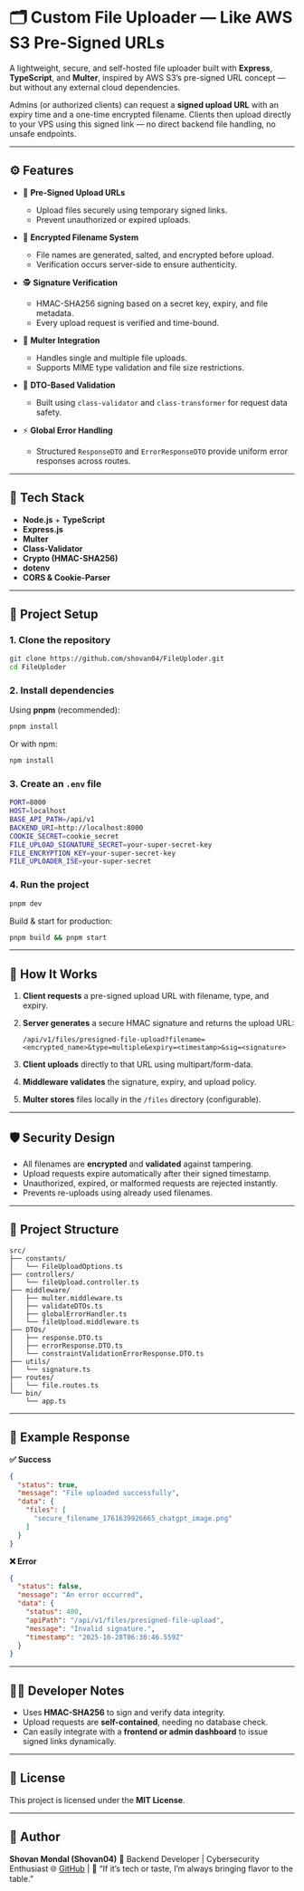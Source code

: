 # 🗂️ Custom File Uploader — Like AWS S3 Pre-Signed URLs

A lightweight, secure, and self-hosted file uploader built with **Express**, **TypeScript**, and **Multer**, inspired by AWS S3’s pre-signed URL concept — but without any external cloud dependencies.

Admins (or authorized clients) can request a **signed upload URL** with an expiry time and a one-time encrypted filename.
Clients then upload directly to your VPS using this signed link — no direct backend file handling, no unsafe endpoints.

---

## ⚙️ Features

* 🔐 **Pre-Signed Upload URLs**

  * Upload files securely using temporary signed links.
  * Prevent unauthorized or expired uploads.

* 🧩 **Encrypted Filename System**

  * File names are generated, salted, and encrypted before upload.
  * Verification occurs server-side to ensure authenticity.

* 🕵️ **Signature Verification**

  * HMAC-SHA256 signing based on a secret key, expiry, and file metadata.
  * Every upload request is verified and time-bound.

* 🧱 **Multer Integration**

  * Handles single and multiple file uploads.
  * Supports MIME type validation and file size restrictions.

* 🧮 **DTO-Based Validation**

  * Built using `class-validator` and `class-transformer` for request data safety.

* ⚡ **Global Error Handling**

  * Structured `ResponseDTO` and `ErrorResponseDTO` provide uniform error responses across routes.

---

## 🧰 Tech Stack

* **Node.js** + **TypeScript**
* **Express.js**
* **Multer**
* **Class-Validator**
* **Crypto (HMAC-SHA256)**
* **dotenv**
* **CORS & Cookie-Parser**

---

## 🚀 Project Setup

### 1. Clone the repository

```bash
git clone https://github.com/shovan04/FileUploder.git
cd FileUploder
```

### 2. Install dependencies

Using **pnpm** (recommended):

```bash
pnpm install
```

Or with npm:

```bash
npm install
```

### 3. Create an `.env` file

```bash
PORT=8000
HOST=localhost
BASE_API_PATH=/api/v1
BACKEND_URI=http://localhost:8000
COOKIE_SECRET=cookie_secret
FILE_UPLOAD_SIGNATURE_SECRET=your-super-secret-key
FILE_ENCRYPTION_KEY=your-super-secret-key
FILE_UPLOADER_ISE=your-super-secret

```

### 4. Run the project

```bash
pnpm dev
```

Build & start for production:

```bash
pnpm build && pnpm start
```

---

## 🧩 How It Works

1. **Client requests** a pre-signed upload URL with filename, type, and expiry.
2. **Server generates** a secure HMAC signature and returns the upload URL:

   ```
   /api/v1/files/presigned-file-upload?filename=<encrypted_name>&type=multiple&expiry=<timestamp>&sig=<signature>
   ```
3. **Client uploads** directly to that URL using multipart/form-data.
4. **Middleware validates** the signature, expiry, and upload policy.
5. **Multer stores** files locally in the `/files` directory (configurable).

---

## 🛡️ Security Design

* All filenames are **encrypted** and **validated** against tampering.
* Upload requests expire automatically after their signed timestamp.
* Unauthorized, expired, or malformed requests are rejected instantly.
* Prevents re-uploads using already used filenames.

---

## 🧱 Project Structure

```
src/
├── constants/
│   └── FileUploadOptions.ts
├── controllers/
│   └── fileUpload.controller.ts
├── middleware/
│   ├── multer.middleware.ts
│   ├── validateDTOs.ts
│   ├── globalErrorHandler.ts
│   └── fileUpload.middleware.ts
├── DTOs/
│   ├── response.DTO.ts
│   ├── errorResponse.DTO.ts
│   └── constraintValidationErrorResponse.DTO.ts
├── utils/
│   └── signature.ts
├── routes/
│   └── file.routes.ts
└── bin/
    └── app.ts
```

---

## 🧪 Example Response

**✅ Success**

```json
{
  "status": true,
  "message": "File uploaded successfully",
  "data": {
    "files": [
      "secure_filename_1761639926665_chatgpt_image.png"
    ]
  }
}
```

**❌ Error**

```json
{
  "status": false,
  "message": "An error occurred",
  "data": {
    "status": 400,
    "apiPath": "/api/v1/files/presigned-file-upload",
    "message": "Invalid signature.",
    "timestamp": "2025-10-28T06:30:46.559Z"
  }
}
```

---

## 🧑‍💻 Developer Notes

* Uses **HMAC-SHA256** to sign and verify data integrity.
* Upload requests are **self-contained**, needing no database check.
* Can easily integrate with a **frontend or admin dashboard** to issue signed links dynamically.

---

## 🪪 License

This project is licensed under the **MIT License**.

---

## 💬 Author

**Shovan Mondal (Shovan04)**
🚀 Backend Developer | Cybersecurity Enthusiast
🌐 [GitHub](https://github.com/shovan04) | 💭 “If it’s tech or taste, I’m always bringing flavor to the table.”
